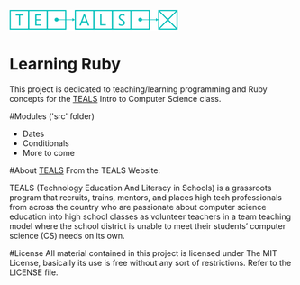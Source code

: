 ![TEALS-LOGO]

# Learning Ruby
This project is dedicated to teaching/learning programming and Ruby concepts for the [TEALS] Intro to Computer Science class.

#Modules ('src' folder)
- Dates
- Conditionals
- More to come

#About [TEALS]
From the TEALS Website:

TEALS (Technology Education And Literacy in Schools) is a grassroots program that recruits, trains, mentors, and places high tech professionals from across the country who are passionate about computer science education into high school classes as volunteer teachers in a team teaching model where the school district is unable to meet their students’ computer science (CS) needs on its own.

[TEALS]: http://www.tealsk12.org
[TEALS-LOGO]: TEALS.png

#License
All material contained in this project is licensed under The MIT License, basically its use is free without any sort of restrictions. Refer to the LICENSE file.

